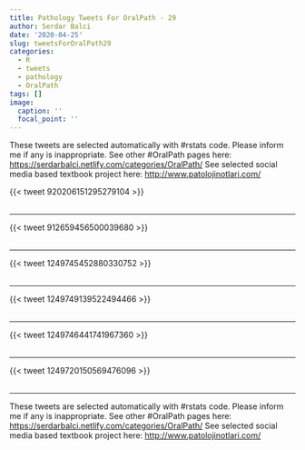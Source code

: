 ```yaml
---
title: Pathology Tweets For OralPath - 29
author: Serdar Balci
date: '2020-04-25'
slug: tweetsForOralPath29
categories:
  - R
  - tweets
  - pathology
  - OralPath
tags: []
image:
  caption: ''
  focal_point: ''
---
```



These tweets are selected automatically with #rstats code. Please inform me if any is inappropriate.
See other #OralPath pages here: https://serdarbalci.netlify.com/categories/OralPath/ 
See selected social media based textbook project here: http://www.patolojinotlari.com/

{{< tweet 920206151295279104 >}}
<br>
<br>
<hr>
{{< tweet 912659456500039680 >}}
<br>
<br>
<hr>
{{< tweet 1249745452880330752 >}}
<br>
<br>
<hr>
{{< tweet 1249749139522494466 >}}
<br>
<br>
<hr>
{{< tweet 1249746441741967360 >}}
<br>
<br>
<hr>
{{< tweet 1249720150569476096 >}}
<br>
<br>
<hr>


These tweets are selected automatically with #rstats code. Please inform me if any is inappropriate.
See other #OralPath pages here: https://serdarbalci.netlify.com/categories/OralPath/ 
See selected social media based textbook project here: http://www.patolojinotlari.com/
